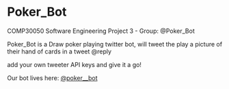 # Poker_Bot
COMP30050 Software Engineering Project 3 - Group: @Poker_Bot 



Poker_Bot is a Draw poker playing twitter bot, will tweet the play a picture of their hand of cards in a tweet @reply

add your own tweeter API keys and give it a go!


Our bot lives here: [@poker__bot](https://twitter.com/poker__bot)

